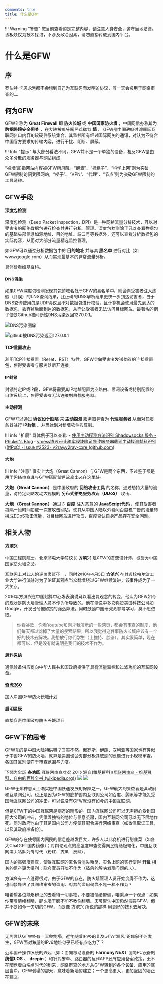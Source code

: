 ```yaml
---
comments: true
title: 什么是GFW
---
```


!!! Warning "警告"
    您当前查看的是完整内容，请注意人身安全，遵守当地法律。
	该板块仅为技术探讨，不涉及政治因素，请勿直接转载到国内平台。

# 什么是GFW

## 序
罗伯特·卡恩永远都不会想到自己为互联网而发明的协议，有一天会被用于网络审查的.....

## 何为GFW
GFW全称为 **Great Firewall** 即 **防火长城** 或 **中国国家防火墙** ，中国网信办称其为 **数据跨境安全网关** ，在大陆被部分网民戏称为 **墙**  。
GFW是中国政府过滤国际互联网出口内容的软硬件系统集合。其监控所有经过国际网关的通讯，对认为不符合中国官方要求的传输内容，进行干扰、阻断、屏蔽。

!!! Info "提示"
	与大部分看法不同，GFW并不是一个单独的设备，相反GFW是由众多分散的服务器与网站组成

“被墙”即指网站内容被GFW所屏蔽。“翻墙”、“挂梯子”、“科学上网”则为突破GFW限制访问受限网站。“梯子”、“VPN”、“代理”、“节点”则为突破GFW限制的工具通称。


## GFW手段
#### 深度包检测
深度包检测（Deep Packet Inspection，DPI）是一种网络流量分析技术，可以对受害者的网络数据包进行检查并进行分析、管理。深度包检测除了可以查看数据包的基础头部信息如源地址、目的地址、端口号等数据外，还可以查看分析数据包的实际内容，从而对大部分流量精选监控管理。

如GFW可以通过分析数据包中的 **目的地址** 并与其 **黑名单** 进行对比（如www.google.com）从而实现最基本的异常流量分析。

具体请看[维基百科](https://zh.wikipedia.org/wiki/%E9%98%B2%E7%81%AB%E9%95%BF%E5%9F%8E#%E6%B7%B1%E5%BA%A6%E5%8C%85%E6%A3%80%E6%B5%8B)。

#### DNS污染
如果GFW深度包检测发现其包的域名处于GFW的黑名单中，则会向受害者注入虚假（错误）的DNS查询结果，比正确的DNS解析结果更快一步到达受害者，由于DNS查询使用的是UDP协议且不对数据包进行校验，且计算机会使用最先到达的数据包，丢弃掉后面到达的数据包，从而让受害者无法访问目标网站。最著名的例子便是Github被间断性DNS污染返回127.0.0.1。

![DNS污染图解](img/DNS污染图解.png)

![github被DNS污染返回127.0.0.1](img/QQ_1721295502095.png)
#### TCP重置攻击
利用TCP连接重置（Reset，RST）特性，GFW会向受害者发送伪造的连接重置包，使得受害者与服务器断开连接。

#### IP封锁
封锁特定IP或IP段，GFW将需要其IP地址配置为空路由、黑洞设备或特别配置的自治系统上，使得受害者无法连接到目标服务器。

#### 主动探测
GFW可以通过 **协议设计缺陷** 来 **主动探测** 服务器是否为 **代理服务器** 从而对其服务器进行 **IP封锁** 。从而达到对翻墙软件的反制。

!!! info "扩展"
	具体例子可以查看:
	- [使用主动探测方法识别 Shadowsocks 服务 - Phuker's Blog](https://phuker.github.io/posts/shadowsocks-active-probing.html)
	- [vmess协议设计和实现缺陷可导致服务器遭到主动探测特征识别(附PoC) · Issue #2523 · v2ray/v2ray-core (github.com)](https://github.com/v2ray/v2ray-core/issues/2523)

#### 大炮

!!! info "注意"
	事实上大炮（Great Cannon）与GFW是两个东西，不过鉴于都是用于网络审查且与GFW搭配使用故拿出来在这里讲。

 **大炮 （Great Cannon）** 是中国政府的 **网络攻击工具** 的名称，通过劫持大量的流量，对特定网站发动大规模的 **分布式拒绝服务攻击（DDoS）** 攻击。
 
 **大炮 （Great Cannon）** 通过向 **百度** 注入恶意的 **JavaScript代码**  ，使其受害者每隔一段时间加载一次被攻击网站，使其从中国大陆以外访问百度和广告的流量转换成DDoS攻击流量，对目标网站进行攻击，百度否认自身产品存在安全问题。


## 相关人物

#### [方滨兴](https://zh.wikipedia.org/wiki/%E6%96%B9%E6%BB%A8%E5%85%B4)
中国工程院院士、北京邮电大学前校长 **方滨兴** 是GFW的首要设计师，被誉为中国国家防火墙之父。

互联网上对此人的评价褒贬不一，同时2016年4月3日 **方滨兴** 在其母校哈尔滨工业大学进行演讲时为了论证其观点当众翻墙绕过GFW继续演讲，该事件成为了一大笑点。

2016年方滨兴在中国超算中心发表演说可以看出其观念的转变，他认为GFW如今的现状是防火墙管理人员不作为所导致的。他在演说中多次称赞美国科技公司如Google，开发出令他欣赏的筛选算法，同时鼓励中国研究员参考学习，莫不思进取。

> 你看谷歌，你看Youtube和刚才我演示的一些网页，都会有审查的制度，他们每天都过滤掉了大量的搜索结果。所以我觉得这件事防火长城应该有一个好的技术去解决。我想放行你们学生（上推特、脸谱），其实很简单，现在都可以，但是没有就说明是我们的技术不作为。


#### [思科系统](https://zh.wikipedia.org/wiki/%E6%80%9D%E7%A7%91%E7%B3%BB%E7%BB%9F "思科系统")
通信设备供应商向中华人民共和国政府提供了具有流量监控和过滤功能的互联网设备。
#### [奇虎360](https://zh.wikipedia.org/wiki/%E5%A5%87%E8%99%8E360 "奇虎360")
加入中国GFW防火长城计划
#### 启明星辰
直接负责中国政府防火长城项目

## GFW下的思考
GFW真的是中国大陆特供嘛？其实不然，俄罗斯、伊朗、叙利亚等国家也有类似于中国GFW的防火墙，就算是美国也会对部分极其敏感的议题进行小规模审查，各国其区别便在于审查范围与力度。

下面为全球 **各地区** 互联网审查状况 2018 源自[维基百科]([互联网审查 - 维基百科，自由的百科全书 (wikipedia.org)](https://zh.wikipedia.org/wiki/%E4%BA%92%E8%81%94%E7%BD%91%E5%AE%A1%E6%9F%A5#%E4%B8%96%E7%95%8C%E5%90%84%E5%9C%B0%E7%9A%84%E4%BA%92%E8%81%94%E7%BD%91%E5%AE%A1%E6%9F%A5))
![](img/Pasted%20image%2020240720170548.png)
![](img/Pasted%20image%2020240720170534.png)

GFW在某种意义上确实是中国快速发展的保障之一，GFW最大的受益者是其政府和互联网公司，也正是因为GFW的庇护国内互联网公司如百度、腾讯等才能免受国际互联网公司的冲击。可以说没有GFW就没有如今的中国互联网。

但是GFW下的中国互联网是病态的畸形的。国内互联网公司可以无需担心受到国际大公司的冲击，凭借着独特的地位与信息茧房，国内互联网公司可以无下限地作死。同时政府也由于其是国内公司方便使其配合进行网络审查（如微信取证工具，以及其政府冷备份）。

GFW的存在使得国内网民的信息差越发巨大，许多人以此商机进行割韭菜（如各大ChatGPT国内镜像）；对舆论观点的高强度审查使得网民情绪极端化，中国互联网进入站队对骂时代（粉红、支黑、反贼）。

国内的高强度审查，使得互联网的匿名性消失殆尽，实名上网的实行使得 **开盒** 相关的黑产更为暴利；政府官员开始不作为（经典的解决发现问题的人）。

方滨兴有一点说得很对，由于GFW的存在，防火墙管理人员开始变得不作为，这也间接导致了其网络审查的滥用，对其的滥用何尝不是一种不作为？

咱希望各位能够辩证的去看待一切事物，不要被情绪带偏，咱秉承一个观点：如果你带着情绪翻墙，那么咱干脆不如不教你翻墙。无可否认中国仍然需要GFW，但并不是如今一刀切的GFW，而是像 方滨兴 所说的那样 用更好的技术去解决。

## GFW的未来
无可否认GFW终有一天会倒塌，近年随着IPv6的普及GFW“漏风”的现象不时发生，GFW面对海量的IPv6地址似乎已经有点吃力了？

近年国产操作系统的兴起（如：面向移动设备的 **Harmony NEXT** 面向PC设备的 **统信UOS** 、 **deepin** ）和针对安卓、路由器的反诈APP还有应用备案政策，无不在暗示着白名单时代的到来，网络审查的地方从GFW转到的各个设备、应用的底层当中。GFW倒塌的那天，意味着新墙的建立；一个更高更大，更加坚固的墙正在建立。